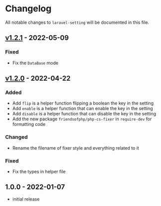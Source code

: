 # Changelog

All notable changes to `laravel-setting` will be documented in this file.


## [v1.2.1](https://github.com/michaelnabil230/laravel-setting/commit/e0c16dfe8a7648a436360fa91cfa5eb2b11d679e) - 2022-05-09

### Fixed
- Fix the `DataBase` mode

## [v1.2.0](https://github.com/michaelnabil230/laravel-setting/commit/00b42f635171f3063137608d378004495ba722f8) - 2022-04-22

### Added
- Add `flip` is a helper function flipping a boolean the key in the setting
- Add `enable` is a helper function that can enable the key in the setting 
- Add `disable` is a helper function that can disable the key in the setting 
- Add the new package `friendsofphp/php-cs-fixer` in `require-dev` for formatting code 

### Changed
- Rename the filename of fixer style and everything related to it

### Fixed
- Fix the types in helper file

## 1.0.0 - 2022-01-07

- initial release
